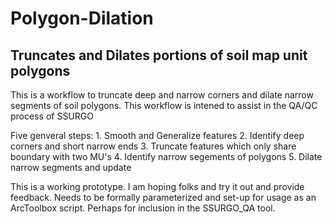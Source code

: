 # Polygon-Dilation
Truncates and Dilates portions of soil map unit polygons
--------------------------------------------------------


This is a workflow to truncate deep and narrow corners and dilate narrow segments 
of soil polygons. This workflow is intened to assist in the QA/QC process of SSURGO

Five genveral steps:
    1. Smooth and Generalize features
    2. Identify deep corners and short narrow ends
    3. Truncate features which only share boundary with two MU's
    4. Identify narrow segements of polygons
    5. Dilate narrow segments and update

This is a working prototype. I am hoping folks and try it out and provide feedback. Needs to be formally parameterized and set-up for usage as an ArcToolbox script. Perhaps for inclusion in the SSURGO_QA tool.
